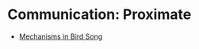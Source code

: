 # Communication: Proximate

- [Mechanisms in Bird Song](https://doi.org/10.1016/j.anbehav.2021.04.009)
